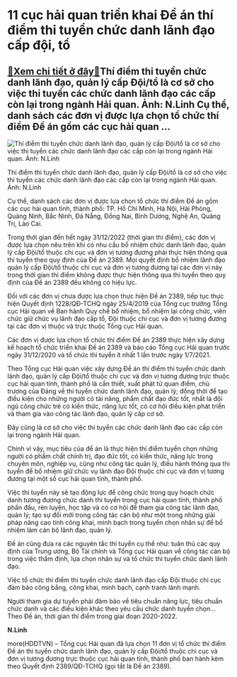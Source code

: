 11 cục hải quan triển khai Đề án thí điểm thi tuyển chức danh lãnh đạo cấp đội, tổ
==================================================================================

[:gift:Xem chi tiết ở đây:gift:](https://hddtvn.com/11-cuc-hai-quan-trien-khai-de-an-thi-diem-thi-tuyen-chuc-danh-lanh-dao-cap-doi-to/)Thí điểm thi tuyển chức danh lãnh đạo, quản lý cấp Đội/tổ là cơ sở cho việc thi tuyển các chức danh lãnh đạo các cấp còn lại trong ngành Hải quan. Ảnh: N.Linh Cụ thể, danh sách các đơn vị được lựa chọn tổ chức thí điểm Đề án gồm các cục hải quan …
-------------------------------------------------------------------------------------------------------------------------------------------------------------------------------------------------------------------------------------------------------





![Thí điểm thi tuyển chức danh lãnh đạo, quản lý cấp Đội/tổ là cơ sở cho việc thi tuyển các chức danh lãnh đạo các cấp còn lại trong ngành Hải quan. Ảnh: N.Linh](https://hddtvn.com/wp-content/uploads/2021/01/3335_IMG_1196-2.jpg "Thí điểm thi tuyển chức danh lãnh đạo, quản lý cấp Đội/tổ là cơ sở cho việc thi tuyển các chức danh lãnh đạo các cấp còn lại trong ngành Hải quan. Ảnh: N.Linh")


Thí điểm thi tuyển chức danh lãnh đạo, quản lý cấp Đội/tổ là cơ sở cho việc thi tuyển các chức danh lãnh đạo các cấp còn lại trong ngành Hải quan. Ảnh: N.Linh



Cụ thể, danh sách các đơn vị được lựa chọn tổ chức thí điểm Đề án gồm các cục hải quan tỉnh, thành phố: TP. Hồ Chí Minh, Hà Nội, Hải Phòng, Quảng Ninh, Bắc Ninh, Đà Nẵng, Đồng Nai, Bình Dương, Nghệ An, Quảng Trị, Lào Cai.


Trong thời gian đến hết ngày 31/12/2022 (thời gian thí điểm), các đơn vị được lựa chọn nêu trên khi có nhu cầu bổ nhiệm chức danh lãnh đạo, quản lý cấp Đội/tổ thuộc chi cục và đơn vị tương đương phải thực hiện thông qua thi tuyển theo quy định của Đề án 2389. Mọi quyết định bổ nhiệm lãnh đạo quản lý cấp Đội/tổ thuộc chi cục và đơn vị tương đương tại các đơn vị này trong thời gian thí điểm không được thực hiện thông qua thi tuyển theo quy định của Đề án 2389 đều không có hiệu lực.


Đối với các đơn vị chưa được lựa chọn thực hiện Đề án 2389, tiếp tục thực hiện Quyết định 1228/QĐ-TCHQ ngày 25/4/2019 của Tổng cục trưởng Tổng cục Hải quan về Ban hành Quy chế bổ nhiệm, bổ nhiệm lại công chức, viên chức giữ chức vụ lãnh đạo cấp tổ, Đội thuộc chi cục và đơn vị tương đương tại các đơn vị thuộc và trực thuộc Tổng cục Hải quan.


Các đơn vị được lựa chọn tổ chức thí điểm Đề án 2389 thực hiện xây dựng kế hoạch tổ chức triển khai Đề án 2389 và báo cáo Tổng cục Hải quan trước ngày 31/12/2020 và tổ chức thi tuyển ít nhất 1 lần trước ngày 1/7/2021.


Theo Tổng cục Hải quan việc xây dựng Đề án thí điểm thi tuyển chức danh lãnh đạo, quản lý cấp Đội/tổ thuộc chi cục và đơn vị tương đương trực thuộc cục hải quan tỉnh, thành phố là cần thiết, xuất phát từ quan điểm, chủ trương của Đảng về thi tuyển chức danh lãnh đạo, quản lý; đồng thời để tạo điều kiện cho những người có tài năng, phẩm chất đạo đức tốt, nhất là đội ngũ công chức trẻ có kiến thức, năng lực tốt, có cơ hội điều kiện phát triển và tham gia vào công tác lãnh đạo, quản lý cấp cơ sở.


Đây cũng là cơ sở cho việc thi tuyển các chức danh lãnh đạo các cấp còn lại trong ngành Hải quan.


Chính vì vậy, mục tiêu của đề án là thực hiện thí điểm tuyển chọn những người có phẩm chất chính trị, đạo đức tốt, có kiến thức, năng lực trong chuyên môn, nghiệp vụ, cũng như công tác quản lý, điều hành thông qua thi tuyển để bổ nhiệm giữ chức vụ lãnh đạo Đội thuộc chi cục và đơn vị tương đương tại một số cục hải quan tỉnh, thành phố.


Việc thi tuyển này sẽ tạo động lực để công chức trong quy hoạch chức danh tương đương chức danh thi tuyển trong cục hải quan tỉnh, thành phố phấn đấu, rèn luyện, học tập và có cơ hội để tham gia công tác lãnh đạo, quản lý; tạo sự đổi mới trong công tác cán bộ như một trong những giải pháp nâng cao tính công khai, minh bạch trong tuyển chọn nhân sự để bổ nhiệm làm cán bộ lãnh đạo, quản lý.


Đề án cũng đưa ra các nguyên tắc thi tuyển cụ thể như: tuân thủ các quy định của Trung ương, Bộ Tài chính và Tổng cục Hải quan về công tác cán bộ trong việc thẩm định, lựa chọn nhân sự và tổ chức thi tuyển chức danh lãnh đạo.


Việc tổ chức thí điểm thi tuyển chức danh lãnh đạo cấp Đội thuộc chi cục đảm bảo công bằng, công khai, minh bạch, cạnh tranh lành mạnh.


Người tham gia dự tuyển phải đảm bảo về tiêu chuẩn năng lực, tiêu chuẩn chức danh và các điều kiện khác theo yêu cầu chức danh tuyển chọn… Theo Đề án, thời gian thí điểm trong giai đoạn 2020-2022.




**N.Linh**



more(HDDTVN) – Tổng cục Hải quan đã lựa chọn 11 đơn vị tổ chức thí điểm Đề án thi tuyển chức danh lãnh đạo, quản lý cấp Đội/tổ thuộc chi cục và đơn vị tương đương trực thuộc cục hải quan tỉnh, thành phố ban hành kèm theo Quyết định 2389/QĐ-TCHQ (gọi tắt là Đề án 2389).

